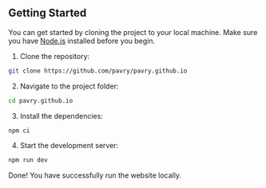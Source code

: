 <!-- ![](./public/screenshot.png) -->

## Getting Started
You can get started by cloning the project to your local machine. Make sure you have [Node.js](https://nodejs.org/) installed before you begin.

1. Clone the repository:

```bash
git clone https://github.com/pavry/pavry.github.io
```

2. Navigate to the project folder:
```bash
cd pavry.github.io
```

3. Install the dependencies:
```bash
npm ci
```

4. Start the development server:
```bash
npm run dev
```

Done! You have successfully run the website locally.
